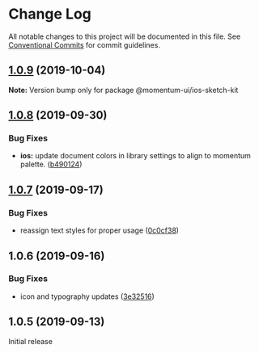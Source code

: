 # Change Log

All notable changes to this project will be documented in this file.
See [Conventional Commits](https://conventionalcommits.org) for commit guidelines.

## [1.0.9](https://github.com/momentum-design/momentum-design-kit/compare/@momentum-ui/ios-sketch-kit@1.0.8...@momentum-ui/ios-sketch-kit@1.0.9) (2019-10-04)

**Note:** Version bump only for package @momentum-ui/ios-sketch-kit





## [1.0.8](https://github.com/momentum-design/momentum-design-kit/compare/@momentum-ui/ios-sketch-kit@1.0.7...@momentum-ui/ios-sketch-kit@1.0.8) (2019-09-30)


### Bug Fixes

* **ios:** update document colors in library settings to align to momentum palette. ([b490124](https://github.com/momentum-design/momentum-design-kit/commit/b490124))





## [1.0.7](https://github.com/momentum-design/momentum-design-kit/compare/@momentum-ui/ios-sketch-kit@1.0.6...@momentum-ui/ios-sketch-kit@1.0.7) (2019-09-17)


### Bug Fixes

* reassign text styles for proper usage ([0c0cf38](https://github.com/momentum-design/momentum-design-kit/commit/0c0cf38))





## 1.0.6 (2019-09-16)


### Bug Fixes

* icon and typography updates ([3e32516](https://github.com/momentum-design/momentum-design-kit/commit/3e32516))





## 1.0.5 (2019-09-13)

Initial release
